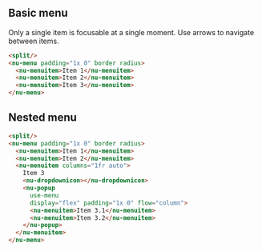 ## Basic menu

Only a single item is focusable at a single moment. Use arrows to navigate between items.

```html
<split/>
<nu-menu padding="1x 0" border radius>
  <nu-menuitem>Item 1</nu-menuitem>
  <nu-menuitem>Item 2</nu-menuitem>
  <nu-menuitem>Item 3</nu-menuitem>
</nu-menu>
```

## Nested menu

```html
<split/>
<nu-menu padding="1x 0" border radius>
  <nu-menuitem>Item 1</nu-menuitem>
  <nu-menuitem>Item 2</nu-menuitem>
  <nu-menuitem columns="1fr auto">
    Item 3
    <nu-dropdownicon></nu-dropdownicon>
    <nu-popup
      use-menu
      display="flex" padding="1x 0" flow="column">
      <nu-menuitem>Item 3.1</nu-menuitem>
      <nu-menuitem>Item 3.2</nu-menuitem>
    </nu-popup>
  </nu-menuitem>
</nu-menu>
```
